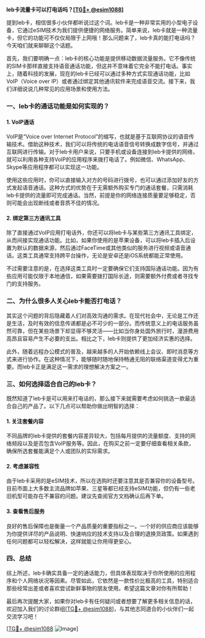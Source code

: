 **leb卡流量卡可以打电话吗？[[TG💪+ @esim1088](https://t.me/s/esim1088)]**

提到leb卡，相信很多小伙伴都听说过这个词。leb卡是一种非常实用的小型电子设备，它通过eSIM技术为我们提供便捷的网络服务。简单来说，leb卡就是一种流量卡，但它的功能可不仅仅局限于上网哦！那么问题来了，leb卡真的能打电话吗？今天咱们就来聊聊这个话题。

首先，我们要明确一点：leb卡的核心功能是提供移动数据流量服务。它不像传统的SIM卡那样直接支持语音通话功能，但这并不意味着它完全不能打电话。事实上，随着科技的发展，现在的leb卡已经可以通过多种方式实现通话功能，比如VoIP（Voice over IP）或者通过绑定其他通讯软件来完成语音交流。接下来，我们详细说说几种常见的应用场景和使用方法。

### **一、leb卡的通话功能是如何实现的？**

#### **1. VoIP通话**
VoIP是“Voice over Internet Protocol”的缩写，也就是基于互联网协议的语音传输技术。借助这种技术，我们可以将传统的电话语音信号转换成数字信号，并通过互联网进行传输。对于leb卡用户来说，只要手机或设备连接到leb卡提供的网络，就可以利用各种支持VoIP的应用程序来拨打电话了。例如微信、WhatsApp、Skype等应用程序都可以实现这一功能。

使用这些应用时，你可以直接输入对方的号码进行拨号，也可以通过添加好友的方式发起语音通话。这种方式的优势在于无需额外购买专门的通话套餐，只需消耗leb卡提供的流量即可完成通话。当然，前提是你的网络连接质量要足够稳定，否则可能会出现断线或者音质不佳的情况。

#### **2. 绑定第三方通讯工具**
除了直接通过VoIP应用打电话外，你还可以将leb卡与某些第三方通讯工具绑定，从而间接实现通话功能。比如，如果你使用的是苹果设备，可以将leb卡插入后设置为默认的数据来源，然后通过FaceTime或其他类似的服务进行视频或语音通话。这类工具通常支持跨平台操作，无论是安卓还是iOS系统都能正常使用。

不过需要注意的是，在选择这类工具时一定要确保它们支持国际通话功能。因为有些应用可能仅限于本地通信，如果需要拨打国际长途，则需要额外付费或者寻找专门的支持服务。

### **二、为什么很多人关心leb卡能否打电话？**

其实这个问题的背后隐藏着人们对高效沟通的需求。在现代社会中，无论是工作还是生活，及时有效的信息传递都是必不可少的一部分。而传统意义上的电话服务虽然可靠，但在某些场景下却显得不够灵活——比如当你身处国外旅行时，漫游费用高昂且容易产生不必要的支出。相比之下，leb卡则提供了更加经济实惠的选择。

此外，随着远程办公模式的普及，越来越多的人开始依赖线上会议、即时消息等方式来进行协作。在这种情况下，能够随时随地保持畅通无阻的联络渠道变得尤为重要。而leb卡正是满足这一需求的理想解决方案之一。

### **三、如何选择适合自己的leb卡？**

既然知道了leb卡是可以用来打电话的，那么接下来就需要考虑如何挑选一款最适合自己的产品了。以下几点可以帮助你做出明智的选择：

#### **1. 关注套餐内容**
不同品牌的leb卡提供的套餐内容差异较大，包括每月提供的流量额度、支持的网络频段以及是否包含VoIP服务等。因此，在购买之前一定要仔细查看相关条款，确保所选套餐能满足个人或团队的实际需求。

#### **2. 考虑兼容性**
由于leb卡采用的是eSIM技术，所以在选购时还要注意其是否兼容你的设备型号。目前市面上大多数主流品牌如苹果、三星等都已经支持eSIM功能，但仍有一些老旧机型可能存在不兼容的问题。建议先查阅官方文档确认后再下单。

#### **3. 查看售后服务**
良好的售后保障也是衡量一个产品质量的重要指标之一。一个好的供应商应该能够为你提供详尽的产品说明、快速响应的技术支持以及合理的退换货政策。如果遇到任何问题都可以轻松解决，这样就能让你用得更安心。

### **四、总结**

综上所述，leb卡确实具备一定的通话能力，但具体表现取决于你所使用的应用程序和个人网络状况等因素。尽管如此，它依然是一款性价比极高的工具，特别适合那些经常出差或者喜欢尝试新鲜事物的朋友使用。希望这篇文章对你有所帮助！

最后再次提醒大家，如果你对leb卡有任何疑问或者想要了解更多相关信息的话，欢迎加入我们的讨论群组[[TG💪+ @esim1088](https://t.me/s/esim1088)]，与其他志同道合的小伙伴们一起交流学习吧！

[[TG💪+ @esim1088](https://t.me/s/esim1088) ![Image](https://i.postimg.cc/4NQfJmqS/Snipaste-2025-05-13-00-14-12.png)]
